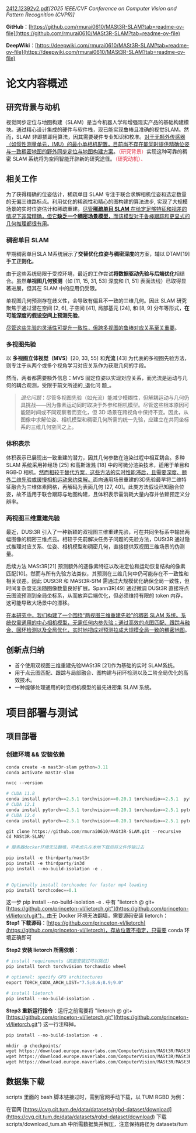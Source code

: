 [2412.12392v2.pdf](https://leedong25.yuque.com/attachments/yuque/0/2025/pdf/45861457/1760956780764-50e38c08-829b-4468-b52f-fa196fa6e05b.pdf)_[2025 IEEE/CVF Conference on Computer Vision and Pattern Recognition (CVPR)]_

**GitHub**：[https://github.com/rmurai0610/MASt3R-SLAM?tab=readme-ov-file](https://github.com/rmurai0610/MASt3R-SLAM?tab=readme-ov-file)

**DeepWiki**：[https://deepwiki.com/rmurai0610/MASt3R-SLAM?tab=readme-ov-file](https://deepwiki.com/rmurai0610/MASt3R-SLAM?tab=readme-ov-file)

# 论文内容概述
## 研究背景与动机
视觉同步定位与地图构建（SLAM）是当今机器人学和增强现实产品的基础构建模块。通过精心设计集成的硬件与软件栈，现已能实现鲁棒且准确的视觉SLAM。然而，SLAM 非即插即用算法，因其需要硬件专业知识和校准。<u>对于无额外传感器（如惯性测量单元，IMU）的最小单相机配置，目前尚不存在能同时提供精确位姿与一致稠密地图的野外同步定位与地图构建方案</u>。<font style="color:#DF2A3F;">（研究背景）</font>实现这种可靠的稠密 SLAM 系统将为空间智能开辟新的研究途径。<font style="color:#DF2A3F;">（研究动机）、</font>

## 相关工作
为了获得精确的位姿估计，稀疏单目 SLAM 专注于联合求解相机位姿和选定数量的无偏三维路标点。利用优化的稀疏性和精心的图构建的算法进步, 实现了大规模场景的实时位姿估计和稀疏重建。<u>尽管</u>**<u>稀疏单目 SLAM</u>**<u> 在给定足够特征和视差的情况下非常精确，但它</u>**<u>缺乏一个稠密场景模型</u>**<u>，而该模型对于鲁棒跟踪和更显式的几何推理都很有用</u>。

### 稠密单目 SLAM
早期稠密单目SLA M系统展示了**交替优化位姿与稠密深度**的方案，辅以 DTAM[19] **手工正则化**。

由于这些系统局限于受控环境，最近的工作尝试**将数据驱动先验与后端优化**相结合。虽然**单视图几何预测**（如 [11, 15, 31, 53] 深度和 [1, 51] 表面法线）已取得显著进展，但其在 SLAM 中的应用仍受限。

单视图几何预测存在歧义性，会导致有偏且不一致的三维几何。因此 SLAM 研究聚焦于通过潜在空间 [2, 6], 子空间 [41], 局部基元 [24], 和 [8, 9] 分布等形式，**在可能深度的假设空间上预测先验**。

<u>尽管这些先验的灵活性可提升一致性，但跨多视图的鲁棒对应关系至关重要</u>。

### 多视图先验
以 **多视图立体视觉（MVS）**[20, 33, 55] 和**光流** [43] 为代表的多视图先验方法，则专注于从两个或多个视角学习对应关系作为获取几何的手段。

然而，两者都需要额外信息：MVS 固定位姿以实现对应关系，而光流是运动与几何的耦合观测，受限于前文所述的_退化问 题_。

> _退化问题_：尽管多视图先验（如光流）能减少模糊性，但解耦运动与几何仍具挑战——因为像素运动同时取决于外参和相机模型。尽管这些根本原因可能随时间或不同观察者而变化，但 3D 场景在跨视角中保持不变。因此，从图像中求解位姿、相机模型和稠密几何所需的统一先验，应建立在共同坐标系的三维几何空间之上。
>

### 体积表示
体积表示已展现出一致重建的潜力，因其几何参数在渲染过程中相互耦合。多种 SLAM 系统采用神经场 [25] 和高斯泼溅 [18] 中的可微分渲染技术，适用于单目和 RGB‐D 相机。<u>然而相较于替代方案，这些方法的实时性能滞后，且需要深度、额外二维先验或缓慢相机运动来约束解。</u>面向通用场景重建的3D先验最早将二维特征融合为三维体素网格，再解码为表面几何 [27, 40]。此类方法假设已知融合位姿，故不适用于联合跟踪与地图构建，且体积表示需消耗大量内存并依赖预定义分辨率。

### 两视图三维重建先验
最近，DUSt3R 引入了一种新颖的双视图三维重建先验，可在共同坐标系中输出两幅图像的稠密三维点云。相较于先前解决任务子问题的先验方法，DUSt3R 通过隐式推理对应关系、位姿、相机模型和稠密几何，直接提供双视图三维场景的伪测量。

后续方法 MASt3R[21] 预测额外的逐像素特征以改进定位和运动恢复结构的像素匹配[10]。然而与所有先验方法类似，其预测在三维几何中仍可能存在不一致性和相关误差。因此 DUSt3R 和 MASt3R‐SfM 需通过大规模优化确保全局一致性，但时间复杂度无法随图像数量良好扩展。Spann3R[49] 通过微调 DUSt3R 直接将点云图流预测到全局坐标系，从而放弃后端优化，但必须维持有限的 token 内存，这可能导致大场景中的漂移。

<u>在本研究中，我们构建了一个围绕“两视图三维重建先验”的稠密 SLAM 系统。系统仅需通用的中心相机模型，无需任何内参先验；通过高效的点图匹配、跟踪与融合、回环检测以及全局优化，实时地把成对预测拉成大规模全局一致的稠密地图</u>。

## 创新点归纳
+ 首个使用双视图三维重建先验MASt3R [21]作为基础的实时 SLAM系统。
+ 用于点云图匹配、跟踪与局部融合、图构建与闭环检测以及二阶全局优化的高效技术。
+ 一种能够处理通用的时变相机模型的最先进密集 SLAM 系统。

# 项目部署与测试
## 项目部署
### 创建环境 && 安装依赖
```python
conda create -n mast3r-slam python=3.11
conda activate mast3r-slam
```

```python
nvcc --version
```

```python
# CUDA 11.8
conda install pytorch==2.5.1 torchvision==0.20.1 torchaudio==2.5.1  pytorch-cuda=11.8 -c pytorch -c nvidia
# CUDA 12.1
conda install pytorch==2.5.1 torchvision==0.20.1 torchaudio==2.5.1 pytorch-cuda=12.1 -c pytorch -c nvidia
# CUDA 12.4
conda install pytorch==2.5.1 torchvision==0.20.1 torchaudio==2.5.1 pytorch-cuda=12.4 -c pytorch -c nvidia
```

```python
git clone https://github.com/rmurai0610/MASt3R-SLAM.git --recursive
cd MASt3R-SLAM/

# 服务器docker环境无法翻墙，可考虑先在本地下载后将文件传输过去

pip install -e thirdparty/mast3r
pip install -e thirdparty/in3d
pip install --no-build-isolation -e .
 

# Optionally install torchcodec for faster mp4 loading
pip install torchcodec==0.1
```

这一步 pip install --no-build-isolation -e . 中有 "lietorch @ git+[https://github.com/princeton-vl/lietorch.git"](https://github.com/princeton-vl/lietorch.git")，由于 Docker 环境无法翻墙，需要源码安装 lietorch：  
**Step1 下载源码**：[https://github.com/princeton-vl/lietorch](https://github.com/princeton-vl/lietorch)，存放位置不指定，只需要 conda 环境正确即可

**Step2 安装 lietorch 所需依赖**：

```python
# install requirements（前面安装过可以跳过）
pip install torch torchvision torchaudio wheel

# optional: specify GPU architectures
export TORCH_CUDA_ARCH_LIST="7.5;8.6;8.9;9.0"

# install lietorch
pip install --no-build-isolation .
```

**Step3 重新运行指令**：运行之前需要将 "lietorch @ git+[https://github.com/princeton-vl/lietorch.git"](https://github.com/princeton-vl/lietorch.git") 这一行注释掉。

```python
pip install --no-build-isolation -e . 
```

```python
mkdir -p checkpoints/
wget https://download.europe.naverlabs.com/ComputerVision/MASt3R/MASt3R_ViTLarge_BaseDecoder_512_catmlpdpt_metric.pth -P checkpoints/
wget https://download.europe.naverlabs.com/ComputerVision/MASt3R/MASt3R_ViTLarge_BaseDecoder_512_catmlpdpt_metric_retrieval_trainingfree.pth -P checkpoints/
wget https://download.europe.naverlabs.com/ComputerVision/MASt3R/MASt3R_ViTLarge_BaseDecoder_512_catmlpdpt_metric_retrieval_codebook.pkl -P checkpoints/
```

## 数据集下载
scripts 里面的 bash 脚本链接过时，需到官网手动下载，以 TUM RGBD 为例：

在官网 [https://cvg.cit.tum.de/data/datasets/rgbd-dataset/download](https://cvg.cit.tum.de/data/datasets/rgbd-dataset/download) 下载 scripts/download_tum.sh 中所需数据集并解压，注意保持路径为 datasets/tum

